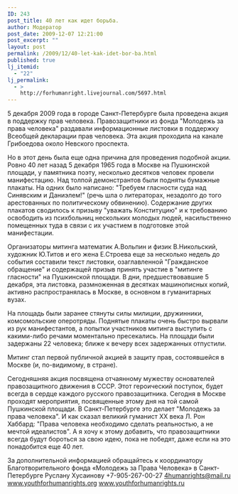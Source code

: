 ```yaml
---
ID: 243
post_title: 40 лет как идет борьба.
author: Модератор
post_date: 2009-12-07 12:21:00
post_excerpt: ""
layout: post
permalink: /2009/12/40-let-kak-idet-bor-ba.html
published: true
lj_itemid:
  - "22"
lj_permalink:
  - >
    http://forhumanright.livejournal.com/5697.html
---
```

5 декабря 2009 года в городе Санкт-Петербурге была проведена акция в поддержку прав человека. Правозащитники из фонда "Молодежь за права человека" раздавали информационные листовки в поддержку Всеобщей декларации прав человека. Эта акция проходила на канале Грибоедова около Невского проспекта.

Но в этот день была еще одна причина для проведения подобной акции. Ровно 40 лет назад 5 декабря 1965 года в Москве на Пушкинской площади, у памятника поэту, несколько десятков человек провели манифестацию. Над толпой демонстрантов были подняты бумажные плакаты. На одних было написано: "Требуем гласности суда над Синявским и Даниэлем!" (речь шла о литераторах, незадолго до того арестованных по политическому обвинению). Содержание других плакатов сводилось к призыву "уважать Конституцию" и к требованию освободить из психбольниц нескольких молодых людей, насильственно помещенных туда в связи с их участием в подготовке этой манифестации.

Организаторы митинга   математик А.Вольпин и физик В.Никольский, художник Ю.Титов и его жена Е.Строева   еще за несколько недель до события составили текст листовки, озаглавленной "Гражданское обращение" и содержащей призыв принять участие в "митинге гласности" на Пушкинской площади. В дни, предшествовавшие 5 декабря, эта листовка, размноженная в десятках машинописных копий, активно распространялась в Москве, в основном   в гуманитарных вузах.

На площадь были заранее стянуты силы милиции, дружинники, комсомольские оперотряды. Поднятые плакаты очень быстро вырвали из рук манифестантов, а попытки участников митинга выступить с какими-либо речами моментально пресекались. На площади были задержаны 22 человека; ближе к вечеру всех задержанных отпустили.

Митинг стал первой публичной акцией в защиту прав, состоявшейся в Москве (и, по-видимому, в стране).

Сегодняшняя акция посвящена отчаянному мужеству основателей правозащитного движения в СССР. Этот героический поступок, будет всегда в сердце каждого русского правозащитника. Сегодня в Москве проходят мероприятия, посвященные этому дня на той самой Пушкинской площади. В
Санкт-Петербурге это делает "Молодежь за права человека". И как сказал великий гуманист ХХ века Л. Рон Хаббард: "Права человека необходимо сделать реальностью, а не мечтой идеалистов". А я хочу к этому добавить, что правозащитники всегда будут бороться за свою идею, пока не победят, даже если на это понадобится еще 40 лет.

За дополнительной информацией обращайтесь к координатору
Благотворительного фонда «Молодежь за Права Человека» в Санкт-Петербурге
Руслану Хусаинову
+7-905-267-00-27
4humanrights@mail.ru
www.youthforhumanrights.org
www.youthforhumanrights.ru